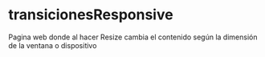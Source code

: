 # transicionesResponsive
Pagina web donde al hacer Resize cambia el contenido según la dimensión de la ventana o dispositivo
